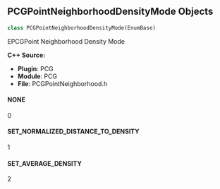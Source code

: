## PCGPointNeighborhoodDensityMode Objects

```python
class PCGPointNeighborhoodDensityMode(EnumBase)
```

EPCGPoint Neighborhood Density Mode

**C++ Source:**

- **Plugin**: PCG
- **Module**: PCG
- **File**: PCGPointNeighborhood.h

<a id="unreal.PCGPointNeighborhoodDensityMode.NONE"></a>

#### NONE

0

<a id="unreal.PCGPointNeighborhoodDensityMode.SET_NORMALIZED_DISTANCE_TO_DENSITY"></a>

#### SET_NORMALIZED_DISTANCE_TO_DENSITY

1

<a id="unreal.PCGPointNeighborhoodDensityMode.SET_AVERAGE_DENSITY"></a>

#### SET_AVERAGE_DENSITY

2

<a id="unreal.PCGPrintVerbosity"></a>